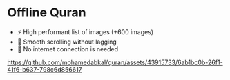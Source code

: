 # Offline Quran

- ⚡️ High performant list of images (+600 images)
- 🚀 Smooth scrolling without lagging
- 🛜 No internet connection is needed

https://github.com/mohamedabkal/quran/assets/43915733/6ab1bc0b-26f1-41f6-b637-798c6d856617

